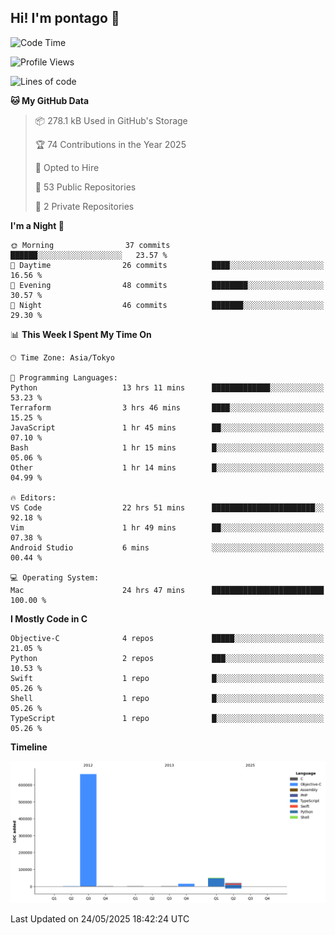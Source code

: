 ## Hi! I'm pontago 👋

<!--START_SECTION:waka-->
![Code Time](http://img.shields.io/badge/Code%20Time-246%20hrs%2027%20mins-blue)

![Profile Views](http://img.shields.io/badge/Profile%20Views-0-blue)

![Lines of code](https://img.shields.io/badge/From%20Hello%20World%20I%27ve%20Written-751.2%20thousand%20lines%20of%20code-blue)

**🐱 My GitHub Data** 

> 📦 278.1 kB Used in GitHub's Storage 
 > 
> 🏆 74 Contributions in the Year 2025
 > 
> 💼 Opted to Hire
 > 
> 📜 53 Public Repositories 
 > 
> 🔑 2 Private Repositories 
 > 
**I'm a Night 🦉** 

```text
🌞 Morning                37 commits          ██████░░░░░░░░░░░░░░░░░░░   23.57 % 
🌆 Daytime                26 commits          ████░░░░░░░░░░░░░░░░░░░░░   16.56 % 
🌃 Evening                48 commits          ████████░░░░░░░░░░░░░░░░░   30.57 % 
🌙 Night                  46 commits          ███████░░░░░░░░░░░░░░░░░░   29.30 % 
```


📊 **This Week I Spent My Time On** 

```text
🕑︎ Time Zone: Asia/Tokyo

💬 Programming Languages: 
Python                   13 hrs 11 mins      █████████████░░░░░░░░░░░░   53.23 % 
Terraform                3 hrs 46 mins       ████░░░░░░░░░░░░░░░░░░░░░   15.25 % 
JavaScript               1 hr 45 mins        ██░░░░░░░░░░░░░░░░░░░░░░░   07.10 % 
Bash                     1 hr 15 mins        █░░░░░░░░░░░░░░░░░░░░░░░░   05.06 % 
Other                    1 hr 14 mins        █░░░░░░░░░░░░░░░░░░░░░░░░   04.99 % 

🔥 Editors: 
VS Code                  22 hrs 51 mins      ███████████████████████░░   92.18 % 
Vim                      1 hr 49 mins        ██░░░░░░░░░░░░░░░░░░░░░░░   07.38 % 
Android Studio           6 mins              ░░░░░░░░░░░░░░░░░░░░░░░░░   00.44 % 

💻 Operating System: 
Mac                      24 hrs 47 mins      █████████████████████████   100.00 % 
```

**I Mostly Code in C** 

```text
Objective-C              4 repos             █████░░░░░░░░░░░░░░░░░░░░   21.05 % 
Python                   2 repos             ███░░░░░░░░░░░░░░░░░░░░░░   10.53 % 
Swift                    1 repo              █░░░░░░░░░░░░░░░░░░░░░░░░   05.26 % 
Shell                    1 repo              █░░░░░░░░░░░░░░░░░░░░░░░░   05.26 % 
TypeScript               1 repo              █░░░░░░░░░░░░░░░░░░░░░░░░   05.26 % 
```



**Timeline**

![Lines of Code chart](https://raw.githubusercontent.com/pontago/pontago/main/assets/bar_graph.png)


 Last Updated on 24/05/2025 18:42:24 UTC
<!--END_SECTION:waka-->
